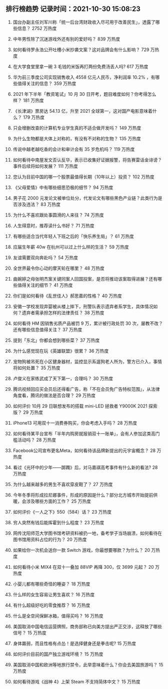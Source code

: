 
## 排行榜趋势 记录时间：2021-10-30 15:08:23
  
  1. 国台办副主任刘军川称「统一后台湾财政收入尽可用于改善民生」，透露了哪些信息？ 2752 万热度
    
  2. 中年男性除了沉迷游戏外还有别的爱好吗？ 839 万热度
    
  3. 如何看待罗永浩公开吐槽小米抄袭文案？这对品牌会有什么影响？ 729 万热度
    
  4. 在大学食堂里拿一碗 3 毛钱的米饭再打两份免费汤丢人吗? 617 万热度
    
  5. 华为前三季度公司实现销售收入 4558 亿元人民币，净利润率 10.2% ，有哪些值得关注的信息？ 359 万热度
    
  6. 2021 年下半年「教资笔试」10 月 30 日开考，题目难度如何？你考得怎么样？ 181 万热度
    
  7. 《长津湖》票房达 54.13 亿，升至 2021 全球第一，这对国产电影意味着什么？ 179 万热度
    
  8. 只会增删改查的计算机专业学生真的不适合做开发吗？ 149 万热度
    
  9. 为什么生物都是大体上对称的，有没有不对称的生物？ 135 万热度
    
  10. 传说中越老越吃香的会计和审计会有 35 岁危机吗？ 119 万热度
    
  11. 如何看待中南屋发文否认反华，表示已收集好证据报警，将告赛雷话金诽谤？事件后续将如何发展？ 111 万热度
    
  12. 您认为目前中国的哪一个股票最值得长期（10年以上）投资？ 102 万热度
    
  13. 《父母爱情》中有哪些细思恐极的细节？ 94 万热度
    
  14. 男子花  2000 元发论文被单位处分，代发论文有哪些黑色产业链？此类行为是否涉及违法？ 83 万热度
    
  15. 为什么不喜欢跟处事圆滑的人来往？ 74 万热度
    
  16. 人生得意时，推荐读什么书好？ 71 万热度
    
  17. 有哪些适合当代年轻人下班之后的「快乐养生局」？ 61 万热度
    
  18. 应届生年薪 40w 在杭州可以过上什么样的生活？ 59 万热度
    
  19. 友谊需要双向奔赴吗？ 54 万热度
    
  20. 全世界最令你心动的摩天轮在哪里？ 48 万热度
    
  21. 曲婉婷之母张明杰案关键同案人回国投案，是否将推动该案取得进展？还有哪些值得关注的细节？ 41 万热度
    
  22. 你们是如何看待《乱世佳人》郝思嘉的性格？ 40 万热度
    
  23. 安徽一学校发现弃婴被从楼上摔下，刑警队表示遗弃者系学生，具体情况如何？遗弃者需承担怎样的法律责任？ 38 万热度
    
  24. 如何看待 HM 因销售劣质产品被罚 9 万，累计被行政处罚 30 次，屡教不改？还有哪些信息值得关注？ 37 万热度
    
  25. 提到「东北」你都会想到哪些菜？ 37 万热度
    
  26. 为什么感觉现在玩《英雄联盟》很累？ 36 万热度
    
  27. 宠物狗被吊死在小区健身器材，监控显示系遛狗老人所为，警方已介入，事情将如何处置？ 35 万热度
    
  28. 卢俊义在家练武成了天下第一，合理吗？ 30 万热度
    
  29. 腾讯视频回应买会员后还得看广告，称「不在会员免广告特权范围」，从法律角度看，腾讯的做法是否合理？ 29 万热度
    
  30. 如何评价 10月 29 日联想发布的搭载 mini-LED 拯救者 Y9000K 2021 探索版？ 29 万热度
    
  31. iPhone13 可用双十一消费券购买，你会考虑入手吗？ 28 万热度
    
  32. 如何看待某平台宣布「半年内购房就报销双十一账单」，会有人参加这类高门槛活动吗？ 28 万热度
    
  33. Facebook公司宣布更名Meta，如何看待该品牌新提出的元宇宙概念？ 28 万热度
    
  34. 看过《光环中的少年——踯躅》后，对马嘉祺高考事件有什么新的看法? 28 万热度
    
  35. 为什么越来越多的男生不喜欢穿皮鞋了？ 27 万热度
    
  36. 今年冬季将形成拉尼娜事件，形成的原因是什么？部分北方城市开始提前供暖，会涉及哪些方面的工作？ 25 万热度
    
  37. 如何评价《一人之下》550（584）话？ 23 万热度
    
  38. 穷人突然有钱后能挥霍到什么程度？ 23 万热度
    
  39. 网传沈阳师范大学图书馆考研资料被扔一地，备考学子当场崩溃，如何看待在图书馆用资料占位的行为？ 20 万热度
    
  40. 如果给你一次机会送你一款 Switch 游戏，你最想要哪款？为什么？ 20 万热度
    
  41. 如何看待小米 MIX4 在双十一叠加 88VIP 再降 300，仅 3699 元起？ 20 万热度
    
  42. 小婴儿都有哪些奇怪的睡姿？ 18 万热度
    
  43. 什么样的女生容易让男生喜欢？ 16 万热度
    
  44. 有什么超级好吃的零食推荐？ 16 万热度
    
  45. 什么是全空间保鲜冰箱，值得买吗？ 16 万热度
    
  46. 美国取消中国电信运营牌照，商务部称已向美方提出严正交涉，这释放了哪些信号？ 15 万热度
    
  47. 身体羸弱，而且性格有点怂！是选择健身还是拳击呢? 15 万热度
    
  48. 如何评价目前的国产独立游戏环境？ 15 万热度
    
  49. 美国取消中国和欧洲等地旅行禁令，此举意味着什么？你会去美国旅游吗？ 15 万热度
    
  50. 如何看待游戏《战神 4》上架 Steam 不支持简体中文？ 15 万热度
    